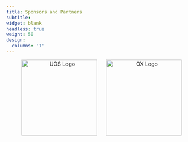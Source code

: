 ```yaml
---
title: Sponsors and Partners
subtitle: 
widget: blank
headless: true
weight: 50
design:
  columns: '1'
---
```

<div style="text-align: center;">
  <img src="/media/uos_logo.png" alt="UOS Logo" style="width: 200px; height: auto; display: inline-block; margin-right: 20px;">
  <img src="/media/ox_logo.png" alt="OX Logo" style="width: 200px; height: auto; display: inline-block;">
</div>
